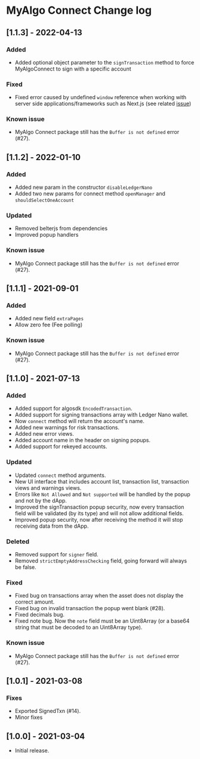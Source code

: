 # MyAlgo Connect Change log

## [1.1.3] - 2022-04-13

### Added

 - Added optional object parameter to the `signTransaction` method to force MyAlgoConnect to sign with a specific account

### Fixed

 - Fixed error caused by undefined `window` reference when working with server side applications/frameworks such as Next.js (see related [issue](https://github.com/randlabs/communication-bridge/issues/5))

### Known issue

- MyAlgo Connect package still has the `Buffer is not defined` error (#27).

## [1.1.2] - 2022-01-10

### Added

- Added new param in the constructor `disableLedgerNano`
- Added two new params for connect method `openManager` and `shouldSelectOneAccount`

### Updated

- Removed belterjs from dependencies
- Improved popup handlers

### Known issue

- MyAlgo Connect package still has the `Buffer is not defined` error (#27).

## [1.1.1] - 2021-09-01

### Added

- Added new field `extraPages`
- Allow zero fee (Fee polling)

### Known issue

- MyAlgo Connect package still has the `Buffer is not defined` error (#27).

## [1.1.0] - 2021-07-13

### Added

- Added support for algosdk `EncodedTransaction`.
- Added support for signing transactions array with Ledger Nano wallet.
- Now `connect` method will return the account's name.
- Added new warnings for risk transactions.
- Added new error views.
- Added account name in the header on signing popups.
- Added support for rekeyed accounts.

### Updated

- Updated `connect` method arguments.
- New UI interface that includes account list, transaction list, transaction views and warnings views.
- Errors like `Not Allowed` and `Not supported` will be handled by the popup and not by the dApp.
- Improved the signTransaction popup security, now every transaction field will be validated (by its type) and will not allow additional fields.
- Improved popup security, now after receiving the method it will stop receiving data from the dApp.

### Deleted

- Removed support for `signer` field.
- Removed `strictEmptyAddressChecking` field, going forward will always be false.

### Fixed

- Fixed bug on transactions array when the asset does not display the correct amount.
- Fixed bug on invalid transaction the popup went blank (#28).
- Fixed decimals bug.
- Fixed note bug. Now the `note` field must be an Uint8Array (or a base64 string that must be decoded to an Uint8Array type).

### Known issue

- MyAlgo Connect package still has the `Buffer is not defined` error (#27).

## [1.0.1] - 2021-03-08

### Fixes

- Exported SignedTxn (#14).
- Minor fixes

## [1.0.0] - 2021-03-04

- Initial release.
